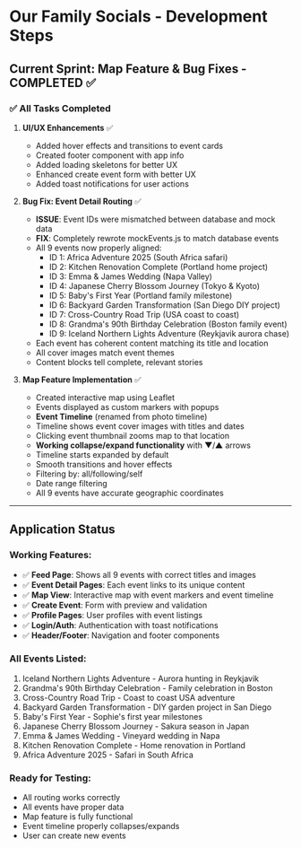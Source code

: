 # Our Family Socials - Development Steps

## Current Sprint: Map Feature & Bug Fixes - COMPLETED ✅

### ✅ All Tasks Completed

1. **UI/UX Enhancements** ✅
   - Added hover effects and transitions to event cards
   - Created footer component with app info
   - Added loading skeletons for better UX
   - Enhanced create event form with better UX
   - Added toast notifications for user actions

2. **Bug Fix: Event Detail Routing** ✅
   - **ISSUE**: Event IDs were mismatched between database and mock data
   - **FIX**: Completely rewrote mockEvents.js to match database events
   - All 9 events now properly aligned:
     * ID 1: Africa Adventure 2025 (South Africa safari)
     * ID 2: Kitchen Renovation Complete (Portland home project)
     * ID 3: Emma & James Wedding (Napa Valley)
     * ID 4: Japanese Cherry Blossom Journey (Tokyo & Kyoto)
     * ID 5: Baby's First Year (Portland family milestone)
     * ID 6: Backyard Garden Transformation (San Diego DIY project)
     * ID 7: Cross-Country Road Trip (USA coast to coast)
     * ID 8: Grandma's 90th Birthday Celebration (Boston family event)
     * ID 9: Iceland Northern Lights Adventure (Reykjavik aurora chase)
   - Each event has coherent content matching its title and location
   - All cover images match event themes
   - Content blocks tell complete, relevant stories

3. **Map Feature Implementation** ✅
   - Created interactive map using Leaflet
   - Events displayed as custom markers with popups
   - **Event Timeline** (renamed from photo timeline)
   - Timeline shows event cover images with titles and dates
   - Clicking event thumbnail zooms map to that location
   - **Working collapse/expand functionality** with ▼/▲ arrows
   - Timeline starts expanded by default
   - Smooth transitions and hover effects
   - Filtering by: all/following/self
   - Date range filtering
   - All 9 events have accurate geographic coordinates

---

## Application Status

### Working Features:
- ✅ **Feed Page**: Shows all 9 events with correct titles and images
- ✅ **Event Detail Pages**: Each event links to its unique content
- ✅ **Map View**: Interactive map with event markers and event timeline
- ✅ **Create Event**: Form with preview and validation
- ✅ **Profile Pages**: User profiles with event listings
- ✅ **Login/Auth**: Authentication with toast notifications
- ✅ **Header/Footer**: Navigation and footer components

### All Events Listed:
1. Iceland Northern Lights Adventure - Aurora hunting in Reykjavik
2. Grandma's 90th Birthday Celebration - Family celebration in Boston
3. Cross-Country Road Trip - Coast to coast USA adventure
4. Backyard Garden Transformation - DIY garden project in San Diego
5. Baby's First Year - Sophie's first year milestones
6. Japanese Cherry Blossom Journey - Sakura season in Japan
7. Emma & James Wedding - Vineyard wedding in Napa
8. Kitchen Renovation Complete - Home renovation in Portland
9. Africa Adventure 2025 - Safari in South Africa

### Ready for Testing:
- All routing works correctly
- All events have proper data
- Map feature is fully functional
- Event timeline properly collapses/expands
- User can create new events

